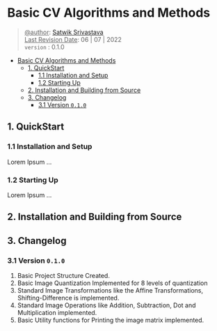 # Basic CV Algorithms and Methods

> <span><u>@author</u></span>: [Satwik Srivastava](#) <br>
> <span><u>Last Revision Date</u></span>: 06 | 07 | 2022 <br>
> `version` : 0.1.0

- [Basic CV Algorithms and Methods](#basic-cv-algorithms-and-methods)
  - [1. QuickStart](#1-quickstart)
    - [1.1 Installation and Setup](#11-installation-and-setup)
    - [1.2 Starting Up](#12-starting-up)
  - [2. Installation and Building from Source](#2-installation-and-building-from-source)
  - [3. Changelog](#3-changelog)
    - [3.1 Version `0.1.0`](#31-version-010)

## 1. QuickStart

### 1.1 Installation and Setup

Lorem Ipsum ...

### 1.2 Starting Up

Lorem Ipsum ...

## 2. Installation and Building from Source

## 3. Changelog

### 3.1 Version `0.1.0`

1. Basic Project Structure Created.
2. Basic Image Quantization Implemented for 8 levels of quantization
3. Standard Image Transformations like the Affine Transformations, Shifting-Difference is implemented.
4. Standard Image Operations like Addition, Subtraction, Dot and Multiplication implemented.
5. Basic Utility functions for Printing the image matrix implemented.
